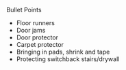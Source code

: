 Bullet Points
* Floor runners
* Door jams
* Door protector
* Carpet protector
* Bringing in pads, shrink and tape
* Protecting switchback stairs/drywall